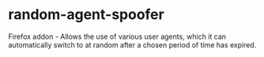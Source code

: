 random-agent-spoofer
====================

Firefox addon - Allows the use of various user agents, which it can automatically switch to at random after a chosen period of time has expired.
